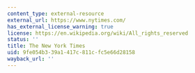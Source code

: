 ```yaml
---
content_type: external-resource
external_url: https://www.nytimes.com/
has_external_license_warning: true
license: https://en.wikipedia.org/wiki/All_rights_reserved
status: ''
title: The New York Times
uid: 9fe054b3-39a1-417c-811c-fc5e66d28158
wayback_url: ''
---
```

